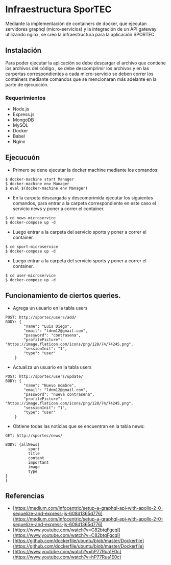 # Infraestructura SporTEC 
Mediante la implementación de containers de docker, que ejecutan servidores graphql 
(micro-servicios) y la integración de un API gateway utilizando nginx, se creo la infraestructura para la aplicación SPORTEC.

## Instalación
Para poder ejecutar la aplicación se debe descargar el archivo que contiene  los archivos del código , se debe descomprimir los archivos y en las carpertas correspondientes a cada
micro-servicio se deben correr los containers mediante comandos que se mencionaran más adelante
en la parte de ejecucción.

### Requerimientos
* Node.js
* Express.js
* MongoDB
* MySQL
* Docker
* Babel
* Nginx

## Ejecucuón

* Primero se dene ejecutar la docker machine mediante los comandos:
```
$ docker-machine start Manager
$ docker-machine env Manager
$ eval $(docker-machine env Manager)
```


* En la carpeta descargada y descomprimida ejecutar los siguientes comandos, para entrar a la 
carpeta correspondiente en este caso el servicio news y poner a correr el container.
```
$ cd news-microservice
$ docker-compose up -d
```

* Luego entrar a la carpeta del servicio sports y poner a correr el container.
```
$ cd sport-microservice
$ docker-compose up -d
```

* Luego entrar a la carpeta del servicio sports y poner a correr el container.
```
$ cd user-microservice
$ docker-compose up -d
```

## Funcionamiento de ciertos queries.

* Agrega un usuario en la tabla users
```
POST: http://sportec/users/add/
BODY: {
		"name": "Luis Diego",
		"email": "ldnm12@gmail.com",
		"password": "contrasena",
		"profilePicture": "https://image.flaticon.com/icons/png/128/74/74245.png",
		"sessionInit": "1",
		"type": "user"
	}
```

* Actualiza un usuario en la tabla users
```
POST: http://sportec/users/update/
BODY: {
		"name": "Nuevo nombre",
		"email": "ldnm12@gmail.com",
		"password": "nueva contrasena",
		"profilePicture": "https://image.flaticon.com/icons/png/128/74/74245.png",
		"sessionInit": "1",
		"type": "user"
	}
```

* Obtiene todas las noticias que se encuentran en la tabla news:
```
GET: http://sportec/news/

BODY: {allNews{
		  sport
  		  title
  		  content
          important
          image
          type
}
}
```

## Referencias
* [https://medium.com/infocentric/setup-a-graphql-api-with-apollo-2-0-sequelize-and-express-js-608d1365d776](https://medium.com/infocentric/setup-a-graphql-api-with-apollo-2-0-sequelize-and-express-js-608d1365d776)
* [https://www.youtube.com/watch?v=C82btqFgcqI](https://www.youtube.com/watch?v=C82btqFgcqI)
* [https://github.com/dockerfile/ubuntu/blob/master/Dockerfile](https://github.com/dockerfile/ubuntu/blob/master/Dockerfile)
* [https://www.youtube.com/watch?v=hP77Rua1E0c](https://www.youtube.com/watch?v=hP77Rua1E0c)


